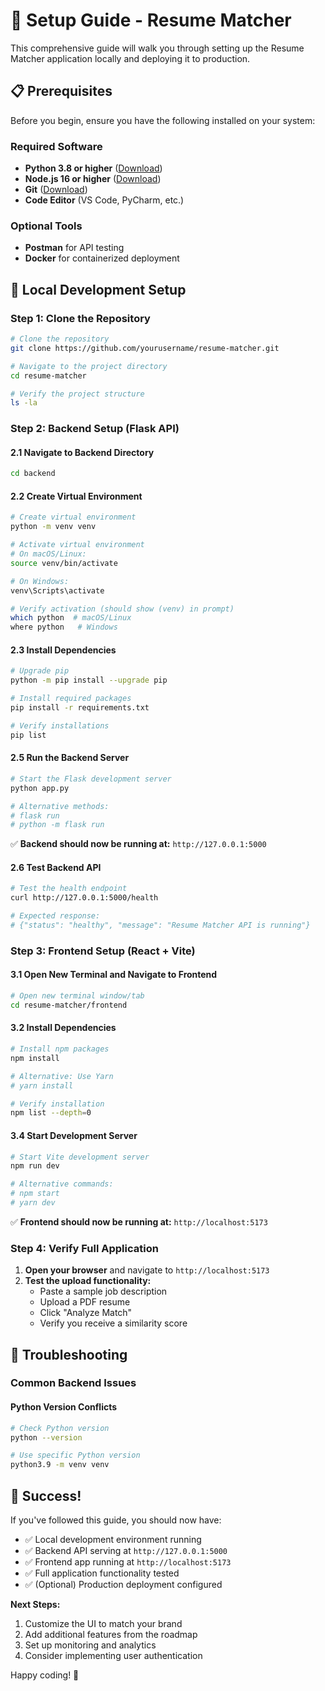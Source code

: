 # 🔧 Setup Guide - Resume Matcher

This comprehensive guide will walk you through setting up the Resume Matcher application locally and deploying it to production.

## 📋 Prerequisites

Before you begin, ensure you have the following installed on your system:

### Required Software
- **Python 3.8 or higher** ([Download](https://www.python.org/downloads/))
- **Node.js 16 or higher** ([Download](https://nodejs.org/))
- **Git** ([Download](https://git-scm.com/downloads))
- **Code Editor** (VS Code, PyCharm, etc.)

### Optional Tools
- **Postman** for API testing
- **Docker** for containerized deployment

## 🚀 Local Development Setup

### Step 1: Clone the Repository

```bash
# Clone the repository
git clone https://github.com/yourusername/resume-matcher.git

# Navigate to the project directory
cd resume-matcher

# Verify the project structure
ls -la
```

### Step 2: Backend Setup (Flask API)

#### 2.1 Navigate to Backend Directory
```bash
cd backend
```

#### 2.2 Create Virtual Environment
```bash
# Create virtual environment
python -m venv venv

# Activate virtual environment
# On macOS/Linux:
source venv/bin/activate

# On Windows:
venv\Scripts\activate

# Verify activation (should show (venv) in prompt)
which python  # macOS/Linux
where python   # Windows
```

#### 2.3 Install Dependencies
```bash
# Upgrade pip
python -m pip install --upgrade pip

# Install required packages
pip install -r requirements.txt

# Verify installations
pip list
```

#### 2.5 Run the Backend Server
```bash
# Start the Flask development server
python app.py

# Alternative methods:
# flask run
# python -m flask run
```

✅ **Backend should now be running at:** `http://127.0.0.1:5000`

#### 2.6 Test Backend API
```bash
# Test the health endpoint
curl http://127.0.0.1:5000/health

# Expected response:
# {"status": "healthy", "message": "Resume Matcher API is running"}
```

### Step 3: Frontend Setup (React + Vite)

#### 3.1 Open New Terminal and Navigate to Frontend
```bash
# Open new terminal window/tab
cd resume-matcher/frontend
```

#### 3.2 Install Dependencies
```bash
# Install npm packages
npm install

# Alternative: Use Yarn
# yarn install

# Verify installation
npm list --depth=0
```

#### 3.4 Start Development Server
```bash
# Start Vite development server
npm run dev

# Alternative commands:
# npm start
# yarn dev
```

✅ **Frontend should now be running at:** `http://localhost:5173`

### Step 4: Verify Full Application

1. **Open your browser** and navigate to `http://localhost:5173`
2. **Test the upload functionality:**
   - Paste a sample job description
   - Upload a PDF resume
   - Click "Analyze Match"
   - Verify you receive a similarity score


## 🔧 Troubleshooting

### Common Backend Issues

#### Python Version Conflicts
```bash
# Check Python version
python --version

# Use specific Python version
python3.9 -m venv venv
```

## 🎉 Success!

If you've followed this guide, you should now have:
- ✅ Local development environment running
- ✅ Backend API serving at `http://127.0.0.1:5000`
- ✅ Frontend app running at `http://localhost:5173`
- ✅ Full application functionality tested
- ✅ (Optional) Production deployment configured

**Next Steps:**
1. Customize the UI to match your brand
2. Add additional features from the roadmap
3. Set up monitoring and analytics
4. Consider implementing user authentication

Happy coding! 🚀
